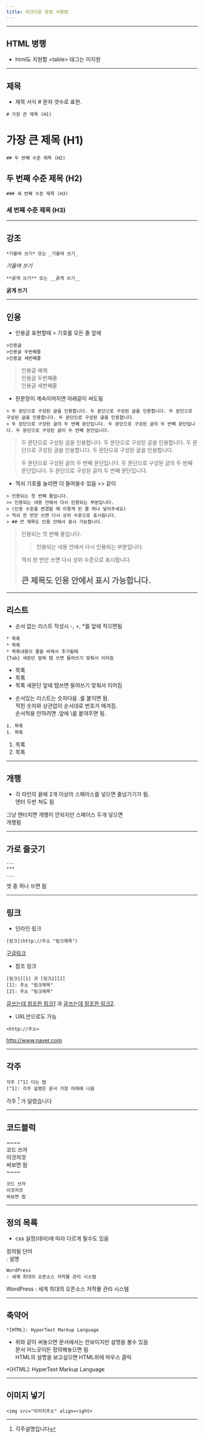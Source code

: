 ```yaml
---
title: 마크다운 문법 사용법
---
```


***

## HTML 병행
- html도 지원함
\<table> 태그는 미지원

***

## 제목
- 제목 서식 \# 문자 갯수로 표현.

```
# 가장 큰 제목 (H1)
```

# 가장 큰 제목 (H1)

```
## 두 번째 수준 제목 (H2)
```

## 두 번째 수준 제목 (H2)

```
### 세 번째 수준 제목 (H3)
```

### 세 번째 수준 제목 (H3)


***

## 강조

```
*기울여 쓰기* 또는 _기울여 쓰기_
```

*기울여 쓰기*

```
**굵게 쓰기** 또는 __굵게 쓰기__
```

**굵게 쓰기**


***

## 인용
- 인용글 표현할때 \> 기호를 모든 줄 앞에

```
>인용글  
>인용글 두번째줄  
>인용글 세번째줄
```

>인용글 예제  
>인용글 두번째줄  
>인용글 세번째줄

- 한문장이 계속이어지면 아래같이 써도됨

```
> 두 문단으로 구성된 글을 인용합니다. 두 문단으로 구성된 글을 인용합니다. 두 문단으로 구성된 글을 인용합니다. 두 문단으로 구성된 글을 인용합니다.  
> 두 문단으로 구성된 글의 두 번째 문단입니다. 두 문단으로 구성된 글의 두 번째 문단입니다. 두 문단으로 구성된 글이 두 번째 문단입니다.
```

> 두 문단으로 구성된 글을 인용합니다. 두 문단으로 구성된 글을 인용합니다. 두 문단으로 구성된 글을 인용합니다. 두 문단으로 구성된 글을 인용합니다.  

> 두 문단으로 구성된 글의 두 번째 문단입니다. 두 문단으로 구성된 글의 두 번째 문단입니다. 두 문단으로 구성된 글이 두 번째 문단입니다.

- 꺽쇠 기호를 늘리면 더 들여쓸수 있음 \>\> 같이

```
> 인용되는 첫 번째 줄입니다.  
>> 인용되는 내용 안에서 다시 인용되는 부분입니다.  
> (인용 수준을 변경할 때 이렇게 빈 줄 하나 넣어주세요)  
> 꺽쇠 한 번만 쓰면 다시 상위 수준으로 표시됩니다.  
> ## 큰 제목도 인용 안에서 표시 가능합니다.  
```

> 인용되는 첫 번째 줄입니다.  
>> 인용되는 내용 안에서 다시 인용되는 부분입니다.  
> 
> 꺽쇠 한 번만 쓰면 다시 상위 수준으로 표시됩니다.  
> ## 큰 제목도 인용 안에서 표시 가능합니다.  

***

## 리스트
- 순서 없는 리스트 작성시 \-, \+, \*를 앞에 적으면됨

```
* 목록  
* 목록  
* 목록내용이 줄을 바꿔서 추가될때  
{Tab} 새문단 앞에 탭 쓰면 들여쓰기 맞춰서 이어짐
```

* 목록
* 목록
* 목록
  새문단 앞에 탭쓰면 들여쓰기 맞춰서 이어짐


- 순서있는 리스트는 숫자다음 \.를 붙이면 됨.  
  적힌 숫자와 상관없이 순서대로 번호가 매겨짐.  
  순서적용 안하려면 \.앞에 \\를 붙여주면 됨.

```
1. 목록  
1. 목록
```

1. 목록
1. 목록

***

## 개행
- 각 라인의 끝에 2개 이상의 스패이스를 넣으면 줄넘기기가 됨.  
엔터 두번 쳐도 됨

그냥 엔터치면
개행이 안되지만
스패이스 두개 넣으면  
개행됨 

***

## 가로 줄긋기

```
---
***
___
```

셋 중 하나 쓰면 됨

***

## 링크
- 인라인 링크  
```
[링크](http://주소 "링크제목") 
```

[구글링크](http://www.google.com "구글")

- 참조 링크  

```
[링크1][1] 과 [링크2][2]    
[1]: 주소 "링크제목"    
[2]: 주소 "링크제목"
```

[글쓰는데 참조한 링크1][1] 과 [글쓰는데 참조한 링크2][2].

[1]: https://www.evernote.com/shard/s3/client/snv?noteGuid=128acb97-d3c5-4eda-aa1b-c71ecd2f3a15&noteKey=54a14ebd5d4ce7507bf78e5af640d0e9&sn=https%3A%2F%2Fwww.evernote.com%2Fshard%2Fs3%2Fsh%2F128acb97-d3c5-4eda-aa1b-c71ecd2f3a15%2F54a14ebd5d4ce7507bf78e5af640d0e9&title=000_%25EB%25A7%2588%25ED%2581%25AC%25EB%258B%25A4%25EC%259A%25B4%25EB%25B0%25B0%25EC%259A%25B0%25EA%25B8%25B0.txt/ "직접 정리한 MarkDown 문법 배우기 자료-Seoulrain"

[2]: https://blog.kalkin7.com/2014/02/05/wordpress-markdown-quick-reference-for-koreans/ "워드프레스 마크다운(Markdown) 문법 설명(표) - Kalkin7 Blog"

- URL만으로도 가능  
```
<http://주소>
```

<http://www.naver.com>

***

## 각주  
```
각주 [^1] 다는 법  
[^1]: 각주 설명은 문서 가장 아래에 나옴
```

각주 [^1] 가 달렸습니다

[^1]: 각주설명입니다

***

## 코드블럭

\~~~~  
코드 쓰자  
이것저것  
써보면 됨  
\~~~~


~~~~
코드 쓰자
이것저것
써보면 됨
~~~~

***

## 정의 목록
- css 설정(테마)에 따라 다르게 될수도 있음
 
정의될 단어  
: 설명

```
WordPress  
: 세계 최대의 오픈소스 저작물 관리 시스템  
```

WordPress
: 세계 최대의 오픈소스 저작물 관리 시스템

***

## 축약어
```
*[HTML]: HyperText Markup Language
```

- 위와 같이 써놓으면 문서에서는 안보이지만 설명을 볼수 있음  
 문서 어느곳이든 정의해놓으면 됨  
 HTML의 설명을 보고싶으면 HTML위에 마우스 클릭

*[HTML]: HyperText Markup Language

***

## 이미지 넣기

```
<img src="이미지주소" align=right>
```
